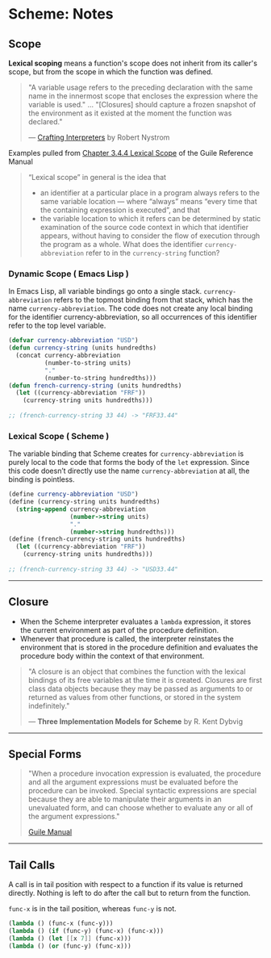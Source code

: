 # Scheme: Notes

## Scope

**Lexical scoping** means a function's scope does not inherit from its caller's scope,
but from the scope in which the function was defined. 

> "A variable usage refers to the preceding declaration with the same name in the 
> innermost scope that encloses the expression where the variable is used."
>  ... 
> "\[Closures\] should capture a frozen snapshot of the environment as 
> it existed at the moment the function was declared."
>
> — [Crafting Interpreters](https://craftinginterpreters.com/resolving-and-binding.html) by Robert Nystrom

Examples pulled from [Chapter 3.4.4 Lexical Scope](https://www.gnu.org/software/guile/manual/guile.html#About-Closure) 
of the Guile Reference Manual

> “Lexical scope” in general is the idea that
>
> - an identifier at a particular place in a program always refers to the same variable location — 
>   where “always” means “every time that the containing expression is executed”, and that
> - the variable location to which it refers can be determined by static examination of the source code 
>   context in which that identifier appears, without having to consider the flow of execution through the program as a whole.
What does the identifier `currency-abbreviation` refer to in the `currency-string` function?

### Dynamic Scope ( Emacs Lisp )

In Emacs Lisp, all variable bindings go onto a single stack. `currency-abbreviation` refers to the 
topmost binding from that stack, which has the name `currency-abbreviation`. 
The code does not create any local binding for the identifier currency-abbreviation, so all occurrences 
of this identifier refer to the top level variable.

```el
(defvar currency-abbreviation "USD")
(defun currency-string (units hundredths)
  (concat currency-abbreviation
          (number-to-string units)
          "."
          (number-to-string hundredths)))
(defun french-currency-string (units hundredths)
  (let ((currency-abbreviation "FRF"))
    (currency-string units hundredths)))
    
;; (french-currency-string 33 44) -> "FRF33.44"
```

### Lexical Scope ( Scheme )

The variable binding that Scheme creates for `currency-abbreviation` is purely local to the code 
that forms the body of the `let` expression. Since this code doesn’t directly use the name `currency-abbreviation` 
at all, the binding is pointless.

```scheme
(define currency-abbreviation "USD")
(define (currency-string units hundredths)
  (string-append currency-abbreviation
                 (number->string units)
                 "."
                 (number->string hundredths)))
(define (french-currency-string units hundredths)
  (let ((currency-abbreviation "FRF"))
    (currency-string units hundredths)))
    
;; (french-currency-string 33 44) -> "USD33.44"
```

---

## Closure

- When the Scheme interpreter evaluates a `lambda` expression, it stores the current environment as part of the procedure definition.
- Whenever that procedure is called, the interpreter reinstates the environment that is stored in 
  the procedure definition and evaluates the procedure body within the context of that environment.
  
> "A closure is an object that combines the function with the lexical bindings of its free variables at the time it is created.
>  Closures are first class data objects because they may be passed as arguments to or returned as values from other functions,
>  or stored in the system indefinitely."
>
> — **Three Implementation Models for Scheme** by R. Kent Dybvig

---

## Special Forms

> "When a procedure invocation expression is evaluated, the procedure and all 
> the argument expressions must be evaluated before the procedure can be invoked. 
> Special syntactic expressions are special because they are able to manipulate their 
> arguments in an unevaluated form, and can choose whether to evaluate any or all 
> of the argument expressions." 
>
> [Guile Manual](https://www.gnu.org/software/guile/manual/guile.html#Introduction)

---

## Tail Calls
A call is in tail position with respect to a function if its value is returned directly. 
Nothing is left to do after the call but to return from the function.

`func-x` is in the tail position, whereas `func-y` is not.

```scheme
(lambda () (func-x (func-y)))
(lambda () (if (func-y) (func-x) (func-x)))
(lambda () (let [[x 7]] (func-x)))
(lambda () (or (func-y) (func-x)))
```
